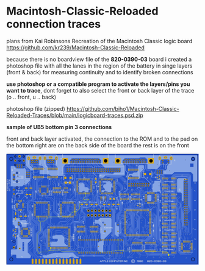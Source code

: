# Macintosh-Classic-Reloaded connection traces

plans from Kai Robinsons Recreation of the Macintosh Classic logic board
https://github.com/kr239/Macintosh-Classic-Reloaded

because there is no boardview file of the **820-0390-03** board i created a photoshop file with all the lanes in the region of the battery in singe layers (front & back) for measuring continuity and to identify broken connections

**use photoshop or a compatible program to activate the layers/pins you want to trace**, dont forget to also select the front or back layer of the trace (o .. front, u .. back)

photoshop file (zipped)
https://github.com/biho1/Macintosh-Classic-Reloaded-Traces/blob/main/logicboard-traces.psd.zip

**sample of UB5 bottom pin 3 connections**

front and back layer activated, the connection to the ROM and to the pad on the bottom right are on the back side of the board the rest is on the front

![sample of UB5 bottom pin 3 connections](/sample-of-UB5-bottom-pin-3-connections.jpg)
